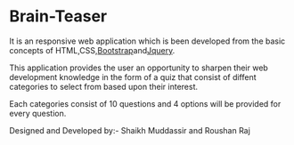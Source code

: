 # Brain-Teaser
It is an responsive web application which is been developed from the basic concepts of HTML,CSS,[Bootstrap](https://getbootstrap.com)and[Jquery](https://jquery.com).

This application provides the user an opportunity to sharpen their web development knowledge in the form of a quiz that consist of diffent categories to select from based upon their interest.

Each categories consist of 10 questions and 4 options will be provided for every question.

Designed and Developed by:- Shaikh Muddassir and Roushan Raj
